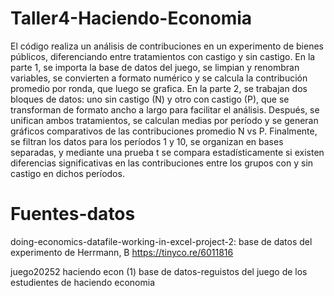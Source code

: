 # Taller4-Haciendo-Economia

El código realiza un análisis de contribuciones en un experimento de bienes públicos, diferenciando entre tratamientos con castigo y sin castigo. En la parte 1, se importa la base de datos del juego, se limpian y renombran variables, se convierten a formato numérico y se calcula la contribución promedio por ronda, que luego se grafica. En la parte 2, se trabajan dos bloques de datos: uno sin castigo (N) y otro con castigo (P), que se transforman de formato ancho a largo para facilitar el análisis. Después, se unifican ambos tratamientos, se calculan medias por período y se generan gráficos comparativos de las contribuciones promedio N vs P. Finalmente, se filtran los datos para los períodos 1 y 10, se organizan en bases separadas, y mediante una prueba t se compara estadísticamente si existen diferencias significativas en las contribuciones entre los grupos con y sin castigo en dichos períodos.

# Fuentes-datos

doing-economics-datafile-working-in-excel-project-2: base de datos del experimento de Herrmann, B https://tinyco.re/6011816 

juego20252 haciendo econ (1) base de datos-reguistos del juego de los estudientes de haciendo economia
